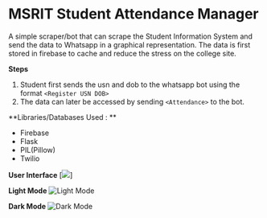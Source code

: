 # MSRIT Student Attendance Manager

A simple scraper/bot that can scrape the Student Information System and send the data to Whatsapp in a graphical representation. The data is first stored in firebase to cache and reduce the stress on the college site.

**Steps**
1. Student first sends the usn and dob to the whatsapp bot using the format
`<Register USN DOB>`
2. The data can later be accessed by sending `<Attendance>` to the bot.


**Libraries/Databases Used : **
- Firebase
- Flask
- PIL(Pillow)
- Twilio


**User Interface**
[![](https://i.ibb.co/GsMqSRx/6ab0d9c3-24e7-4682-a930-980ead638f4d.jpg)]

**Light Mode**
![Light Mode](https://i.ibb.co/f0VrkQS/5087c7d9-8704-47a3-9e98-9a42945ddd9d.jpg "Light Mode")

**Dark Mode**
![Dark Mode](https://i.ibb.co/ZK2ktNb/db80a3af-a697-48c4-be5c-efc5f23621f1.jpg "Dark Mode")
